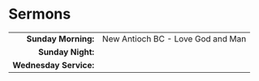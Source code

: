 # Sermons

| | |
| --:|:-- |
| **Sunday Morning:** |	New Antioch BC - Love God and Man
| **Sunday Night:**   | 
| **Wednesday Service:** | 